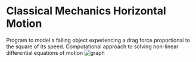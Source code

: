# Classical Mechanics Horizontal Motion
Program to model a falling object experiencing a drag force proportional to the square of its speed.
Computational approach to solving non-linear differential equations of motion
![graph](~/Users/spencerfreeman/Desktop)
